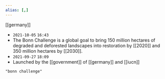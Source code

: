 ```yaml
---
alias: [,]
---
```

[[germany]]

- `2021-10-05` `16:43`
- The Bonn Challenge is a global goal to bring 150 million hectares of degraded and deforested landscapes into restoration by [[2020]] and 350 million hectares by [[2030]].
- `2021-09-27` `18:09`
- Launched by the [[government]] of [[germany]] and [[iucn]]
```query
"bonn challenge"
```